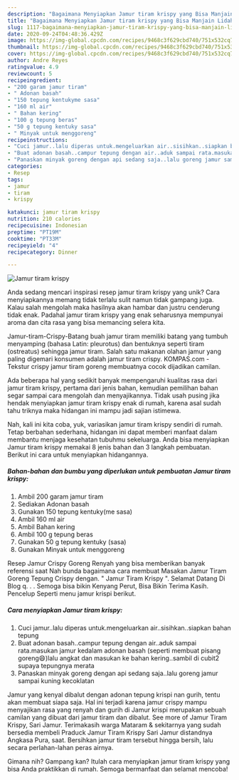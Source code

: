 ```yaml
---
description: "Bagaimana Menyiapkan Jamur tiram krispy yang Bisa Manjain Lidah"
title: "Bagaimana Menyiapkan Jamur tiram krispy yang Bisa Manjain Lidah"
slug: 1117-bagaimana-menyiapkan-jamur-tiram-krispy-yang-bisa-manjain-lidah
date: 2020-09-24T04:48:36.429Z
image: https://img-global.cpcdn.com/recipes/9468c3f629cbd740/751x532cq70/jamur-tiram-krispy-foto-resep-utama.jpg
thumbnail: https://img-global.cpcdn.com/recipes/9468c3f629cbd740/751x532cq70/jamur-tiram-krispy-foto-resep-utama.jpg
cover: https://img-global.cpcdn.com/recipes/9468c3f629cbd740/751x532cq70/jamur-tiram-krispy-foto-resep-utama.jpg
author: Andre Reyes
ratingvalue: 4.9
reviewcount: 5
recipeingredient:
- "200 garam jamur tiram"
- " Adonan basah"
- "150 tepung kentukyme sasa"
- "160 ml air"
- " Bahan kering"
- "100 g tepung beras"
- "50 g tepung kentuky sasa"
- " Minyak untuk menggoreng"
recipeinstructions:
- "Cuci jamur..lalu diperas untuk.mengeluarkan air..sisihkan..siapkan bahan tepung"
- "Buat adonan basah..campur tepung dengan air..aduk sampai rata.masukan jamur kedalam adonan basah (seperti membuat pisang goreng😄)lalu angkat dan masukan ke bahan kering..sambil di cubit2 supaya tepungnya merata"
- "Panaskan minyak goreng dengan api sedang saja..lalu goreng jamur sampai kuning kecoklatan"
categories:
- Resep
tags:
- jamur
- tiram
- krispy

katakunci: jamur tiram krispy 
nutrition: 210 calories
recipecuisine: Indonesian
preptime: "PT19M"
cooktime: "PT33M"
recipeyield: "4"
recipecategory: Dinner

---
```



![Jamur tiram krispy](https://img-global.cpcdn.com/recipes/9468c3f629cbd740/751x532cq70/jamur-tiram-krispy-foto-resep-utama.jpg)

Anda sedang mencari inspirasi resep jamur tiram krispy yang unik? Cara menyiapkannya memang tidak terlalu sulit namun tidak gampang juga. Kalau salah mengolah maka hasilnya akan hambar dan justru cenderung tidak enak. Padahal jamur tiram krispy yang enak seharusnya mempunyai aroma dan cita rasa yang bisa memancing selera kita.

Jamur-tiram-Crispy-Batang buah jamur tiram memiliki batang yang tumbuh menyamping (bahasa Latin: pleurotus) dan bentuknya seperti tiram (ostreatus) sehingga jamur tiram. Salah satu makanan olahan jamur yang paling digemari konsumen adalah jamur tiram crispy. KOMPAS.com - Tekstur crispy jamur tiram goreng membuatnya cocok dijadikan camilan.

Ada beberapa hal yang sedikit banyak mempengaruhi kualitas rasa dari jamur tiram krispy, pertama dari jenis bahan, kemudian pemilihan bahan segar sampai cara mengolah dan menyajikannya. Tidak usah pusing jika hendak menyiapkan jamur tiram krispy enak di rumah, karena asal sudah tahu triknya maka hidangan ini mampu jadi sajian istimewa.


Nah, kali ini kita coba, yuk, variasikan jamur tiram krispy sendiri di rumah. Tetap berbahan sederhana, hidangan ini dapat memberi manfaat dalam membantu menjaga kesehatan tubuhmu sekeluarga. Anda bisa menyiapkan Jamur tiram krispy memakai 8 jenis bahan dan 3 langkah pembuatan. Berikut ini cara untuk menyiapkan hidangannya.

<!--inarticleads1-->

##### Bahan-bahan dan bumbu yang diperlukan untuk pembuatan Jamur tiram krispy:

1. Ambil 200 garam jamur tiram
1. Sediakan  Adonan basah
1. Gunakan 150 tepung kentuky(me sasa)
1. Ambil 160 ml air
1. Ambil  Bahan kering
1. Ambil 100 g tepung beras
1. Gunakan 50 g tepung kentuky (sasa)
1. Gunakan  Minyak untuk menggoreng


Resep Jamur Crispy Goreng Renyah yang bisa memberikan banyak referensi saat Nah bunda bagaimana cara membuat Masakan Jamur Tiram Goreng Tepung Crispy dengan. &#34; Jamur Tiram Krispy &#34;. Selamat Datang Di Blog q. . . Semoga bisa bikin Kenyang Perut, Bisa Bikin Terima Kasih. Pencelup Seperti menu jamur krispi berikut. 

<!--inarticleads2-->

##### Cara menyiapkan Jamur tiram krispy:

1. Cuci jamur..lalu diperas untuk.mengeluarkan air..sisihkan..siapkan bahan tepung
1. Buat adonan basah..campur tepung dengan air..aduk sampai rata.masukan jamur kedalam adonan basah (seperti membuat pisang goreng😄)lalu angkat dan masukan ke bahan kering..sambil di cubit2 supaya tepungnya merata
1. Panaskan minyak goreng dengan api sedang saja..lalu goreng jamur sampai kuning kecoklatan


Jamur yang kenyal dibalut dengan adonan tepung krispi nan gurih, tentu akan membuat siapa saja. Hal ini terjadi karena jamur crispy mampu menyajikan rasa yang renyah dan gurih di Jamur krispi merupakan sebuah camilan yang dibuat dari jamur tiram dan dibalut. See more of Jamur Tiram Krispy, Sari Jamur. Terimakasih warga Mataram &amp; sekitarnya yang sudah bersedia membeli Praduck Jamur Tiram Krispy Sari Jamur distandnya Angkasa Pura, saat. Bersihkan jamur tiram tersebut hingga bersih, lalu secara perlahan-lahan peras airnya. 

Gimana nih? Gampang kan? Itulah cara menyiapkan jamur tiram krispy yang bisa Anda praktikkan di rumah. Semoga bermanfaat dan selamat mencoba!
